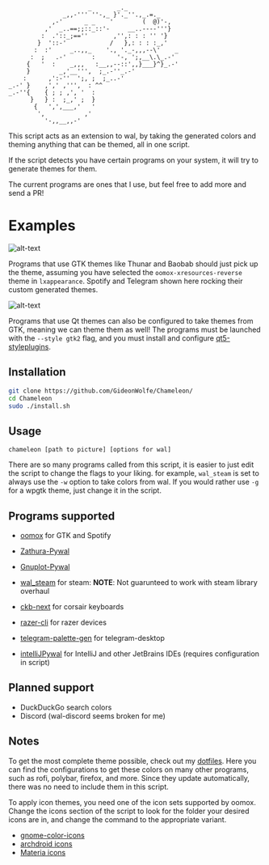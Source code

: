 ```
                      _       _._
               _,,-''' ''-,_ }'._''.,_.=._
            ,-'      _ _    '        (  @)'-,
          ,'  _..==;;::_::'-     __..----'''}
         :  .'::_;==''       ,'',: : : '' '}
        }  '::-'            /   },: : : :_,'
       :  :'     _..,,_    '., '._-,,,--\'    _
      :  ;   .-'       :      '-, ';,__\.\_.-'
     {   '  :    _,,,   :__,,--::',,}___}^}_.-'
     }        _,'__''',  ;_.-''_.-'
    :      ,':-''  ';, ;  ;_..-'
_.-' }    ,',' ,''',  : ^^
_.-''{    { ; ; ,', '  :
      }   } :  ;_,' ;  }
       {   ',',___,'   '
        ',           ,'
          '-,,__,,-'
```


This script acts as an extension to wal, by taking the generated colors and theming anything that can be themed, all in one script. 

If the script detects you have certain programs on your system, it will try to generate themes for them.

The current programs are ones that I use, but feel free to add more and send a PR!

# Examples

![alt-text](https://i.imgur.com/C3znJJJ.png)

Programs that use GTK themes like Thunar and Baobab should just pick up the theme, assuming you have selected the `oomox-xresources-reverse` theme in `lxappearance`. Spotify and Telegram shown here rocking their custom generated themes.

![alt-text](https://i.imgur.com/j4SEVpE.png)

Programs that use Qt themes can also be configured to take themes from GTK, meaning we can theme them as well! The programs must be launched with the `--style gtk2` flag, and you must install and configure [qt5-styleplugins](https://www.archlinux.org/packages/community/x86_64/qt5-styleplugins/).

## Installation

```bash
git clone https://github.com/GideonWolfe/Chameleon/
cd Chameleon
sudo ./install.sh
```

## Usage

`chameleon [path to picture] [options for wal]`

There are so many programs called from this script, it is easier to just edit the script to change the flags to your liking. for example, `wal_steam` is set to always use the `-w` option to take colors from wal. If you would rather use `-g` for a wpgtk theme, just change it in the script.

## Programs supported
* [oomox](https://github.com/themix-project/oomox) for GTK and Spotify

* [Zathura-Pywal](https://github.com/GideonWolfe/Zathura-Pywal)

* [Gnuplot-Pywal](https://github.com/GideonWolfe/Gnuplot-Pywal)

* [wal_steam](https://github.com/kotajacob/wal_steam) for steam: **NOTE**: Not guarunteed to work with steam library overhaul

* [ckb-next](https://github.com/ckb-next/ckb-next) for corsair keyboards

* [razer-cli](https://github.com/LoLei/razer-cli) for razer devices

* [telegram-palette-gen](https://github.com/matgua/telegram-palette-gen) for telegram-desktop

* [intelliJPywal](https://github.com/0x6C38/intellijPywal) for IntelliJ and other JetBrains IDEs (requires configuration in script)

## Planned support
* DuckDuckGo search colors
* Discord (wal-discord seems broken for me)

## Notes
To get the most complete theme possible, check out my [dotfiles](https://github.com/GideonWolfe/PC-dotfiles). Here you can find the configurations to get these colors on many other programs, such as rofi, polybar, firefox, and more. Since they update automatically, there was no need to include them in this script.

To apply icon themes, you need one of the icon sets supported by oomox. Change the icons section of the script to look for the folder your desired icons are in, and change the command to the appropriate variant.

* [gnome-color-icons](https://aur.archlinux.org/packages/gnome-colors-icon-theme/)
* [archdroid icons](https://aur.archlinux.org/packages/archdroid-icon-theme/)
* [Materia icons](https://aur.archlinux.org/packages/materia-theme-git/)
